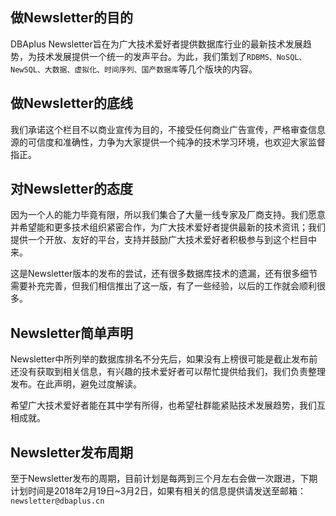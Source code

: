 ## 做Newsletter的目的
DBAplus Newsletter旨在为广大技术爱好者提供数据库行业的最新技术发展趋势，为技术发展提供一个统一的发声平台。为此，我们策划了`RDBMS、NoSQL、NewSQL、大数据、虚拟化、时间序列、国产数据库`等几个版块的内容。

## 做Newsletter的底线
我们承诺这个栏目不以商业宣传为目的，不接受任何商业广告宣传，严格审查信息源的可信度和准确性，力争为大家提供一个纯净的技术学习环境，也欢迎大家监督指正。

## 对Newsletter的态度
因为一个人的能力毕竟有限，所以我们集合了大量一线专家及厂商支持。我们愿意并希望能和更多技术组织紧密合作，为广大技术爱好者提供最新的技术资讯；我们提供一个开放、友好的平台，支持并鼓励广大技术爱好者积极参与到这个栏目中来。

这是Newsletter版本的发布的尝试，还有很多数据库技术的遗漏，还有很多细节需要补充完善，但我们相信推出了这一版，有了一些经验，以后的工作就会顺利很多。

## Newsletter简单声明
Newsletter中所列举的数据库排名不分先后，如果没有上榜很可能是截止发布前还没有获取到相关信息，有兴趣的技术爱好者可以帮忙提供给我们，我们负责整理发布。在此声明，避免过度解读。

希望广大技术爱好者能在其中学有所得，也希望社群能紧贴技术发展趋势，我们互相成就。

## Newsletter发布周期
至于Newsletter发布的周期，目前计划是每两到三个月左右会做一次跟进，下期计划时间是2018年2月19日~3月2日，如果有相关的信息提供请发送至邮箱：`newsletter@dbaplus.cn` 
